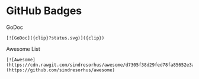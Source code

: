 # GitHub Badges

GoDoc

```text
[![GoDoc]({clip}?status.svg)]({clip})
```

Awesome List

```text
[![Awesome](https://cdn.rawgit.com/sindresorhus/awesome/d7305f38d29fed78fa85652e3a63e154dd8e8829/media/badge.svg)](https://github.com/sindresorhus/awesome)
```

